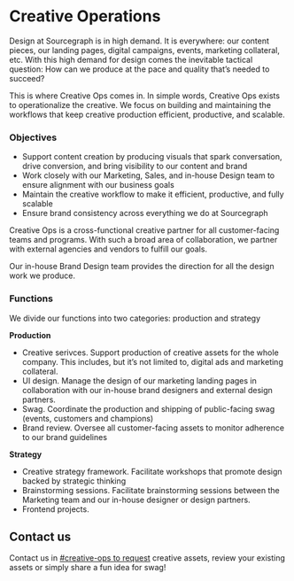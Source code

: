 # Creative Operations

Design at Sourcegraph is in high demand. It is everywhere: our content pieces, our landing pages, digital campaigns, events, marketing collateral, etc. With this high demand for design comes the inevitable tactical question: How can we produce at the pace and quality that’s needed to succeed?

This is where Creative Ops comes in. In simple words, Creative Ops exists to operationalize the creative. We focus on building and maintaining the workflows that keep creative production efficient, productive, and scalable.

### Objectives

- Support content creation by producing visuals that spark conversation, drive conversion, and bring visibility to our content and brand
- Work closely with our Marketing, Sales, and in-house Design team to ensure alignment with our business goals
- Maintain the creative workflow to make it efficient, productive, and fully scalable
- Ensure brand consistency across everything we do at Sourcegraph

Creative Ops is a cross-functional creative partner for all customer-facing teams and programs. With such a broad area of collaboration, we partner with external agencies and vendors to fulfill our goals.

Our in-house Brand Design team provides the direction for all the design work we produce.

### Functions

We divide our functions into two categories: production and strategy

**Production**

- Creative serivces. Support production of creative assets for the whole company. This includes, but it’s not limited to, digital ads and marketing collateral.
- UI design. Manage the design of our marketing landing pages in collaboration with our in-house brand designers and external design partners.
- Swag. Coordinate the production and shipping of public-facing swag (events, customers and champions)
- Brand review. Oversee all customer-facing assets to monitor adherence to our brand guidelines

**Strategy**

- Creative strategy framework. Facilitate workshops that promote design backed by strategic thinking
- Brainstorming sessions. Facilitate brainstorming sessions between the Marketing team and our in-house designer or design partners.
- Frontend projects.

## Contact us

Contact us in [#creative-ops to request](https://sourcegraph.slack.com/archives/C03F6TFAF62) creative assets, review your existing assets or simply share a fun idea for swag!
